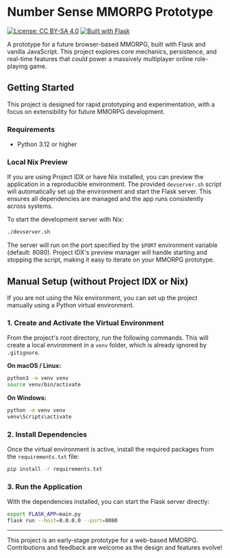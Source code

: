 # Number Sense MMORPG Prototype

[![License: CC BY-SA 4.0](https://img.shields.io/badge/License-CC_BY--SA_4.0-lightgrey.svg)](https://creativecommons.org/licenses/by-sa/4.0/)
[![Built with Flask](https://img.shields.io/badge/Built%20with-Flask-000000.svg?&logo=flask&logoColor=white)](https://flask.palletsprojects.com/)

A prototype for a future browser-based MMORPG, built with Flask and vanilla JavaScript. This project explores core mechanics, persistence, and real-time features that could power a massively multiplayer online role-playing game.

## Getting Started

This project is designed for rapid prototyping and experimentation, with a focus on extensibility for future MMORPG development.

### Requirements

- Python 3.12 or higher

### Local Nix Preview

If you are using Project IDX or have Nix installed, you can preview the application in a reproducible environment. The provided `devserver.sh` script will automatically set up the environment and start the Flask server. This ensures all dependencies are managed and the app runs consistently across systems.

To start the development server with Nix:

```bash
./devserver.sh
```

The server will run on the port specified by the `$PORT` environment variable (default: 8080). Project IDX's preview manager will handle starting and stopping the script, making it easy to iterate on your MMORPG prototype.

## Manual Setup (without Project IDX or Nix)

If you are not using the Nix environment, you can set up the project manually using a Python virtual environment.

### 1. Create and Activate the Virtual Environment

From the project's root directory, run the following commands. This will create a local environment in a `venv` folder, which is already ignored by `.gitignore`.

**On macOS / Linux:**

```bash
python3 -m venv venv
source venv/bin/activate
```

**On Windows:**

```bash
python -m venv venv
venv\Scripts\activate
```

### 2. Install Dependencies

Once the virtual environment is active, install the required packages from the `requirements.txt` file:

```bash
pip install -r requirements.txt
```

### 3. Run the Application

With the dependencies installed, you can start the Flask server directly:

```bash
export FLASK_APP=main.py
flask run --host=0.0.0.0 --port=8080
```

---

This project is an early-stage prototype for a web-based MMORPG. Contributions and feedback are welcome as the design and features evolve!
